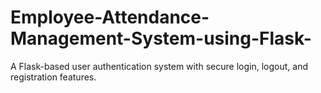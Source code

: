 # Employee-Attendance-Management-System-using-Flask-
A Flask-based user authentication system with secure login, logout, and registration features.
